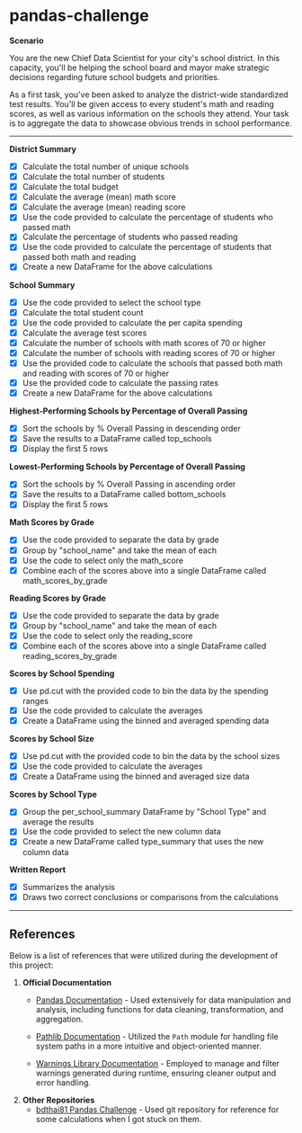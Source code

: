 # pandas-challenge

**Scenario**
<p>You are the new Chief Data Scientist for your city's school district. In this capacity, you'll be helping the school board and mayor make strategic decisions regarding future school budgets and priorities.

As a first task, you've been asked to analyze the district-wide standardized test results. You'll be given access to every student's math and reading scores, as well as various information on the schools they attend. Your task is to aggregate the data to showcase obvious trends in school performance.</p>

<hr></hr>

**District Summary**
  - [x] Calculate the total number of unique schools
  - [x] Calculate the total number of students
  - [x] Calculate the total budget
  - [x] Calculate the average (mean) math score
  - [x] Calculate the average (mean) reading score
  - [x] Use the code provided to calculate the percentage of students who passed math
  - [x] Calculate the percentage of students who passed reading
  - [x] Use the code provided to calculate the percentage of students that passed both math and reading
  - [x] Create a new DataFrame for the above calculations 

**School Summary**
  - [x] Use the code provided to select the school type
  - [x] Calculate the total student count
  - [x] Use the code provided to calculate the per capita spending
  - [x] Calculate the average test scores
  - [x] Calculate the number of schools with math scores of 70 or higher
  - [x] Calculate the number of schools with reading scores of 70 or higher
  - [x] Use the provided code to calculate the schools that passed both math and reading with scores of 70 or higher
  - [x] Use the provided code to calculate the passing rates
  - [x] Create a new DataFrame for the above calculations 

**Highest-Performing Schools by Percentage of Overall Passing**
  - [x] Sort the schools by % Overall Passing in descending order
  - [x] Save the results to a DataFrame called top_schools
  - [x] Display the first 5 rows

**Lowest-Performing Schools by Percentage of Overall Passing**
  - [x] Sort the schools by % Overall Passing in ascending order
  - [x] Save the results to a DataFrame called bottom_schools
  - [x] Display the first 5 rows

**Math Scores by Grade**
  - [x] Use the code provided to separate the data by grade
  - [x] Group by "school_name" and take the mean of each
  - [x] Use the code to select only the math_score
  - [x] Combine each of the scores above into a single DataFrame called math_scores_by_grade

**Reading Scores by Grade**
  - [x] Use the code provided to separate the data by grade
  - [x] Group by "school_name" and take the mean of each
  - [x] Use the code to select only the reading_score
  - [x] Combine each of the scores above into a single DataFrame called reading_scores_by_grade

**Scores by School Spending**
  - [x] Use pd.cut with the provided code to bin the data by the spending ranges
  - [x] Use the code provided to calculate the averages
  - [x] Create a DataFrame using the binned and averaged spending data

**Scores by School Size**
  - [x] Use pd.cut with the provided code to bin the data by the school sizes
  - [x] Use the code provided to calculate the averages
  - [x] Create a DataFrame using the binned and averaged size data

**Scores by School Type**
  - [x] Group the per_school_summary DataFrame by "School Type" and average the results
  - [x] Use the code provided to select the new column data
  - [x] Create a new DataFrame called type_summary that uses the new column data

**Written Report**
  - [x] Summarizes the analysis
  - [x] Draws two correct conclusions or comparisons from the calculations

<hr></hr>

## References

Below is a list of references that were utilized during the development of this project:

1. **Official Documentation**
   - [Pandas Documentation](https://pandas.pydata.org/docs/) - Used extensively for data manipulation and analysis, including functions for data cleaning, transformation, and aggregation.
   
   - [Pathlib Documentation](https://docs.python.org/3/library/pathlib.html) - Utilized the `Path` module for handling file system paths in a more intuitive and object-oriented manner.
   
   - [Warnings Library Documentation](https://docs.python.org/3/library/warnings.html) - Employed to manage and filter warnings generated during runtime, ensuring cleaner output and error handling.
2. **Other Repositories**
   - [bdthai81 Pandas Challenge](https://github.com/bdthai81/pandas-challenge) - Used git repository for reference for some calculations when I got stuck on them. 